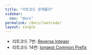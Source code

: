 ```yaml
---
title: "리트코드 문제풀이"
sidebar:
  nav: "docs"
permalink: /docs/leetcode/
layout: single
---
```


- 리트코드 7번: [Reverse Integer](7/)
- 리트코드 14번: [longest Common Prefix](14/)
